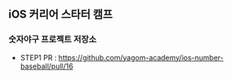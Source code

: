 ## iOS 커리어 스타터 캠프

### 숫자야구 프로젝트 저장소

- STEP1 PR : https://github.com/yagom-academy/ios-number-baseball/pull/16
